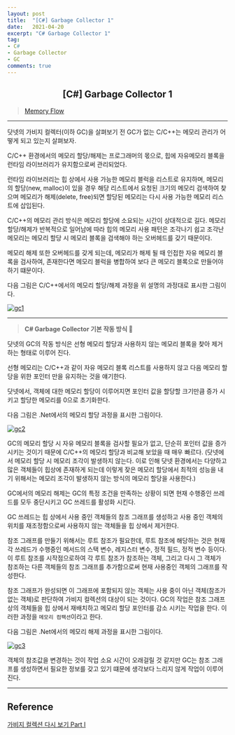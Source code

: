 ```yaml
---
layout: post
title:  "[C#] Garbage Collector 1"
date:   2021-04-20
excerpt: "C# Garbage Collector 1"
tag: 
- C#
- Garbage Collector
- GC
comments: true
---
```


## <center>[C#] Garbage Collector 1</center>    

>[Memory Flow](https://github.com/chanos-dev/chanos-dev.github.io/tree/master/documnet/2021-04-20/gc1.drawio)

---

닷넷의 가비지 컬렉터(이하 GC)을 살펴보기 전 GC가 없는 C/C++는 메모리 관리가 어떻게 되고 있는지 살펴보자.

C/C++ 환경에서의 메모리 할당/해제는 프로그래머의 몫으로, 힙에 자유메모리 블록을 런타임 라이브러리가 유지함으로써 관리되었다.

런타임 라이브러리는 힙 상에서 사용 가능한 메모리 블럭을 리스트로 유지하며, 메모리의 할당(new, malloc)이 있을 경우 해당 리스트에서 요청된 크기의 메모리 검색하여 찾으며 메모리가 해제(delete, free)되면 할당된 메모리는 다시 사용 가능한 메모리 리스트에 삽입된다.

C/C++의 메모리 관리 방식은 메모리 할당에 소요되는 시간이 상대적으로 길다. 메모리 할당/해제가 반복적으로 일어남에 따라 힙의 메모리 사용 패턴은 조각나기 쉽고 조각난 메모리는 메모리 할당 시 메모리 블록을 검색해야 하는 오버헤드를 갖기 때문이다.

메모리 해제 또한 오버헤드를 갖게 되는데, 메모리가 해제 될 때 인접한 자유 메모리 블록을 검사하여, 존재한다면 메모리 블럭을 병합하여 보다 큰 메모리 블록으로 만들어야하기 떄문이다.

다음 그림은 C/C++에서의 메모리 할당/해제 과정을 위 설명의 과정대로 표시한 그림이다.

<a href="{{ site.url }}/images/posts/2021-04-20/gc1.png"><img src="{{ site.url }}/images/posts/2021-04-20/gc1.png" alt="gc1"></a> 

---

> <b> C# Garbage Collector 기본 작동 방식 </b> 🚙

닷넷의 GC의 작동 방식은 선형 메모리 할당과 사용하지 않는 메모리 블록을 찾아 제거하는 형태로 이루어 진다.

선형 메모리는 C/C++과 같이 자유 메모리 블록 리스트를 사용하지 않고 다음 메모리 할당을 위한 포인터 만을 유지하는 것을 얘기한다.

닷넷에서, 객체에 대한 메모리 할당이 이루어지면 포인터 값을 할당할 크기만큼 증가 시키고 할당한 메모리를 0으로 초기화한다.

다음 그림은 .Net에서의 메모리 할당 과정을 표시한 그림이다.

<a href="{{ site.url }}/images/posts/2021-04-20/gc2.png"><img src="{{ site.url }}/images/posts/2021-04-20/gc2.png" alt="gc2"></a> 

GC의 메모리 할당 시 자유 메모리 블록을 검사할 필요가 없고, 단순히 포인터 값을 증가 시키는 것이기 때문에 C/C++의 메모리 할당과 비교해 보았을 때 매우 빠르다. (닷넷에서 메모리 할당 시 메모리 조각이 발생하지 않는다. 이로 인해 닷넷 환경에서는 다양하고 많은 객체들이 힙상에 존재하게 되는데 이렇게 잦은 메모리 할당에서 최적의 성능을 내기 위해서는 메모리 조각이 발생하지 않는 방식의 메모리 할당을 사용한다.)

GC에서의 메모리 해제는 GC의 특정 조건을 만족하는 상황이 되면 현재 수행중인 쓰레드를 모두 중단시키고 GC 쓰레드를 활성화 시킨다.

GC 쓰레드는 힙 상에서 사용 중인 객체들의 참조 그래프를 생성하고 사용 중인 객체의 위치를 재조정함으로써 사용하지 않는 객체들을 힙 상에서 제거한다.

참조 그래프를 만들기 위해서는 루트 참조가 필요한데, 루트 참조에 해당하는 것은 현재 각 쓰레드가 수행중인 메서드의 스택 변수, 레지스터 변수, 정적 필드, 정적 변수 등이다. 이 루트 참조를 시작점으로하여 각 루트 참조가 참조하는 객체, 그리고 다시 그 객체가 참조하는 다른 객체들의 참조 그래프를 추가함으로써 현재 사용중인 객체의 그래프를 작성한다.

참조 그래프가 완성되면 이 그래프에 포함되지 않는 객체는 사용 중이 아닌 객체(참조가 없는 객체)로 판단하여 가비지 컬렉션의 대상이 되는 것이다. GC의 작업은 참조 그래프상의 객체들을 힙 상에서 재배치하고 메모리 할당 포인터를 감소 시키는 작업을 한다. 이러한 과정을 `메모리 컴팩션`이라고 한다.

다음 그림은 .Net에서의 메모리 해제 과정을 표시한 그림이다.

<a href="{{ site.url }}/images/posts/2021-04-20/gc3.png"><img src="{{ site.url }}/images/posts/2021-04-20/gc3.png" alt="gc3"></a> 


객체의 참조값을 변경하는 것이 작업 소요 시간이 오래걸릴 것 같지만 GC는 참조 그래프를 생성하면서 필요한 정보를 갖고 있기 떄문에 생각보다 느리지 않게 작업이 이루어 진다.

---

## Reference

[가비지 컬렉션 다시 보기 Part I](http://www.simpleisbest.net/post/2011/04/01/Review-NET-Garbage-Collection.aspx) 